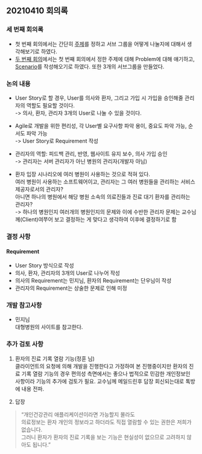 ## 20210410 회의록

### 세 번째 회의록
* 첫 번째 회의에서는 간단히 [주제](https://nevonprojects.com/efficient-doctor-patient-portal/)를 정하고 서브 그룹을 어떻게 나눌지에 대해서 생각해보기로 하였다.
* [두 번째 회의](./20210402.md)에서는 첫 번째 회의에서 정한 주제에 대해 Problem에 대해 얘기하고, [Scenario](../scenario.md)를 작성해오기로 하였다. 또한 3개의 서브그룹을 만들었다.

### 논의 내용
* User Story로 할 경우, User를 의사와 환자, 그리고 가입 시 가입을 승인해줄 관리자의 역할도 필요할 것이다.<br>
-> 의사, 환자, 관리자 3개의 User로 나눌 수 있을 것이다. 

* Agile로 개발을 위한 편리성, 각 User별 요구사항 파악 용이, 중요도 파악 가능, 순서도 파악 가능<br>
-> User Story로 Requirement 작성

* 관리자의 역할: 피드백 관리, 반영, 웹사이트 유지 보수, 의사 가입 승인<br>
-> 관리자는 서버 관리자가 아닌 병원의 관리자(개발자 아님)

* 환자 입장 시나리오에 여러 병원이 사용하는 것으로 적혀 있다. <br>
여러 병원이 사용하는 소프트웨어이고, 관리자는 그 여러 병원들을 관리하는 서비스 제공자로서의 관리자? <br>
아니면 하나의 병원에서 해당 병원 소속의 의료진들과 진료 대기 환자를 관리하는 관리자? <br>
->
하나의 병원인지 여러개의 병원인지의 문제와 이에 수반한 관리자 문제는 교수님께(Client)여쭈어 보고 결정하는 게 맞다고 생각하여 이후에 결정하기로 함

### 결정 사항
#### Requirement
* User Story 방식으로 작성
* 의사, 환자, 관리자의 3개의 User로 나누어 작성
* 의사의 Requirement는 민지님, 환자의 Requirement는 단우님이 작성
* 관리자의 Requirement는 상술한 문제로 인해 미정

### 개발 참고사항
* 민지님<br>
대형병원의 사이트를 참고한다.

### 추가 검토 사항
1. 환자의 진료 기록 열람 기능(정훈 님)<br>
클라이언트의 요청에 의해 개발을 진행한다고 가정하여
본 진행중이지만
환자의 진료 기록 열람 기능의 경우 편의성 측면에서는 좋으나
법적으로 민감한 개인정보인 사항이라 기능의 추가에 검토가 필요.
교수님께 메일드린후 답장 회신되는대로 톡방에 내용 전파.

2. 답장
> “개인건강관리 애플리케이션이라면 가능할지 몰라도 <br>
> 의료정보는 환자 개인의 정보라고 하더라도 직접 열람할 수 있는 권한은 저희가 없습니다. <br>
> 그러니 환자가 환자의 진료 기록을 보는 기능은 현실성이 없으므로 고려하지 않아도 됩니다.”
